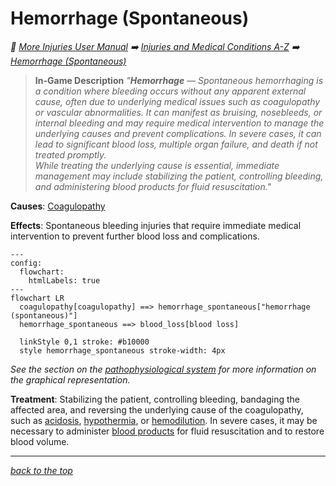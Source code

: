 # Hemorrhage (Spontaneous)

<!-- @generate_breadcrumb_trail {"template": "_:file_folder: {0}_", "connector": " :arrow_right: "} -->
_:file_folder: [More Injuries User Manual](/docs/wiki/README.md) :arrow_right: [Injuries and Medical Conditions A-Z](/docs/wiki/injuries-and-medical-conditions-a-z/README.md) :arrow_right: [Hemorrhage (Spontaneous)](/docs/wiki/injuries-and-medical-conditions-a-z/hemorrhage.md)_
<!-- @end_generated_block -->

> **In-Game Description**
> _"**Hemorrhage** &mdash; Spontaneous hemorrhaging is a condition where bleeding occurs without any apparent external cause, often due to underlying medical issues such as coagulopathy or vascular abnormalities. It can manifest as bruising, nosebleeds, or internal bleeding and may require medical intervention to manage the underlying causes and prevent complications. In severe cases, it can lead to significant blood loss, multiple organ failure, and death if not treated promptly.  
> While treating the underlying cause is essential, immediate management may include stabilizing the patient, controlling bleeding, and administering blood products for fluid resuscitation."_

**Causes**: [Coagulopathy](#coagulopathy)

**Effects**: Spontaneous bleeding injuries that require immediate medical intervention to prevent further blood loss and complications.

```mermaid
---
config:
  flowchart:
    htmlLabels: true
---
flowchart LR
  coagulopathy[coagulopathy] ==> hemorrhage_spontaneous["hemorrhage (spontaneous)"]
  hemorrhage_spontaneous ==> blood_loss[blood loss]

  linkStyle 0,1 stroke: #b10000
  style hemorrhage_spontaneous stroke-width: 4px
```

*See the section on the [pathophysiological system](#pathophysiological-system) for more information on the graphical representation.*

**Treatment**: Stabilizing the patient, controlling bleeding, bandaging the affected area, and reversing the underlying cause of the coagulopathy, such as [acidosis](#acidosis), [hypothermia](#hypothermia), or [hemodilution](#hemodilution). In severe cases, it may be necessary to administer [blood products](#blood-bag) for fluid resuscitation and to restore blood volume.

<!-- @generate_link_to_top {"template": "---\n_[back to the top]({1})_"} -->
---
_[back to the top](#hemorrhage-spontaneous)_
<!-- @end_generated_block -->

